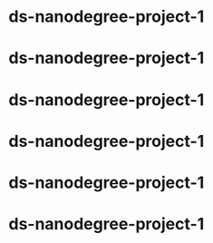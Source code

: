 # ds-nanodegree-project-1
# ds-nanodegree-project-1
# ds-nanodegree-project-1
# ds-nanodegree-project-1
# ds-nanodegree-project-1
# ds-nanodegree-project-1
